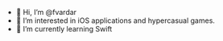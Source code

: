 - 👋 Hi, I’m @fvardar
- 👀 I’m interested in iOS applications and hypercasual games.
- 🌱 I’m currently learning Swift


<!---
fvardar/fvardar is a ✨ special ✨ repository because its `README.md` (this file) appears on your GitHub profile.
You can click the Preview link to take a look at your changes.
--->
